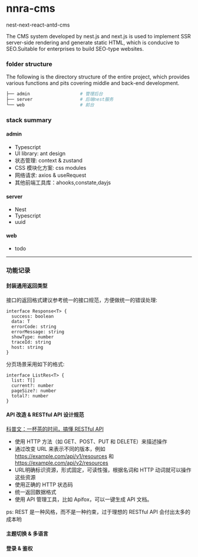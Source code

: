 # nnra-cms
nest-next-react-antd-cms

The CMS system developed by nest.js and next.js is used to implement SSR server-side rendering and generate static HTML, which is conducive to SEO.Suitable for enterprises to build SEO-type websites.

### folder structure
The following is the directory structure of the entire project, which provides various functions and pits covering middle and back-end development.

```bash
├── admin                   # 管理后台
├── server                  # 后端nest服务
└── web                     # 前台
```

### stack summary

#### admin
- Typescript
- UI library: ant design
- 状态管理: context & zustand
- CSS 模块化方案: css modules
- 网络请求: axios & useRequest
- 其他前端工具库：ahooks,constate,dayjs


#### server
- Nest 
- Typescript
- uuid

#### web
- todo

------

### 功能记录

#### 封装通用返回类型
接口的返回格式建议参考统一的接口规范，方便做统一的错误处理:
```
interface Response<T> {
  success: boolean
  data: T
  errorCode: string
  errorMessage: string
  showType: number
  traceId: string
  host: string
}
```

分页场景采用如下的格式:
```
interface ListRes<T> {
  list: T[]
  current?: number
  pageSize?: number
  total?: number
}
```

#### API 改造 & RESTful API 设计规范

[科普文：一杯茶的时间，搞懂 RESTful API](https://apifox.com/blog/a-cup-of-tea-time-to-understand-restful-api/)

- 使用 HTTP 方法（如 GET、POST、PUT 和 DELETE）来描述操作
- 通过改变 URL 来表示不同的版本，例如 https://example.com/api/v1/resources 和 https://example.com/api/v2/resources
- URL明确标识资源，形式固定，可读性强，根据名词和 HTTP 动词就可以操作这些资源
- 使用正确的 HTTP 状态码
- 统一返回数据格式
- 使用 API 管理工具，比如 Apifox，可以一键生成 API 文档。

ps: REST 是一种风格，而不是一种约束，过于理想的 RESTful API 会付出太多的成本哟

#### 主题切换 & 多语言

#### 登录 & 鉴权

